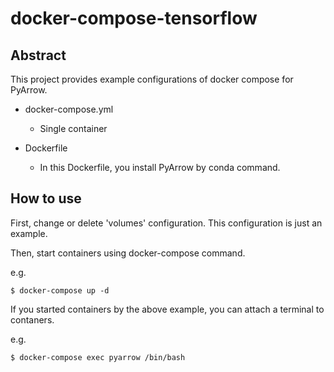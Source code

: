 # docker-compose-tensorflow

## Abstract

This project provides example configurations of docker compose for PyArrow.

* docker-compose.yml

  * Single container

* Dockerfile

  * In this Dockerfile, you install PyArrow by conda command.

## How to use

First, change or delete 'volumes' configuration.
This configuration is just an example.

Then, start containers using docker-compose command.

e.g.

```
$ docker-compose up -d
```

If you started containers by the above example,
you can attach a terminal to contaners.

e.g.

```
$ docker-compose exec pyarrow /bin/bash
```
